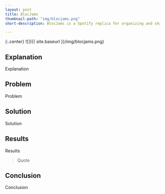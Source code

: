 ```yaml
---
layout: post
title: BlocJams
thumbnail-path: "img/blocjams.png"
short-description: BlocJams is a Spotify replica for organizing and sharing your songs and playlists.

---
```


{:.center}
![]({{ site.baseurl }}/img/blocjams.png)

## Explanation

Explanation

## Problem

Problem

## Solution

Solution

## Results

Results

> Quote


## Conclusion

Conclusion
